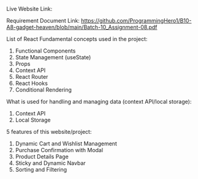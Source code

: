 Live Website Link:

Requirement Document Link: 
https://github.com/ProgrammingHero1/B10-A8-gadget-heaven/blob/main/Batch-10_Assignment-08.pdf

List of React Fundamental concepts used in the project:
1. Functional Components
2. State Management (useState)
3. Props
4. Context API
5. React Router
6. React Hooks
7. Conditional Rendering

What is used for handling and managing data (context API/local storage):
1. Context API
2. Local Storage

5 features of this website/project:
1. Dynamic Cart and Wishlist Management
2. Purchase Confirmation with Modal
3. Product Details Page
4. Sticky and Dynamic Navbar
5. Sorting and Filtering
